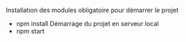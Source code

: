 Installation des modules obligatoire pour démarrer le projet
- npm install
Démarrage du projet en serveur local
- npm start